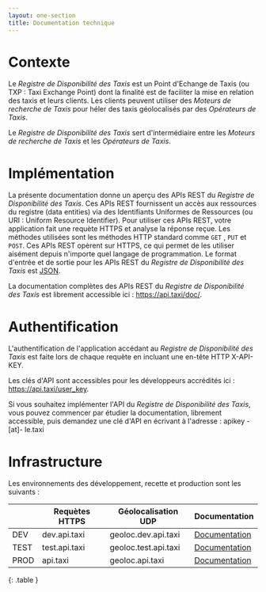 ```yaml
---
layout: one-section
title: Documentation technique
---
```


# Contexte

Le _Registre de Disponibilité des Taxis_ est un Point d'Echange de Taxis (ou TXP : Taxi Exchange Point) dont la finalité est de faciliter la mise en relation des taxis et leurs clients. Les clients peuvent utiliser des _Moteurs de recherche de Taxis_ pour héler des taxis géolocalisés par des _Opérateurs de Taxis_.

Le _Registre de Disponibilité des Taxis_ sert d'intermédiaire entre les _Moteurs de recherche de Taxis_ et les _Opérateurs de Taxis_.

# Implémentation

La présente documentation donne un aperçu des APIs REST du _Registre de Disponibilité des Taxis_. Ces APIs REST fournissent un accès aux ressources du registre (data entities) via des Identifiants Uniformes de Ressources (ou URI : Uniform Resource Identifier). Pour utiliser ces APIs REST, votre application fait une requète HTTPS et analyse la réponse reçue. Les méthodes utilisées sont les méthodes HTTP standard comme `GET` , `PUT` et `POST`. Ces APIs REST opèrent sur HTTPS, ce qui permet de les utiliser aisément depuis n'importe quel langage de programmation. Le format d'entrée et de sortie pour les APIs REST du _Registre de Disponibilité des Taxis_ est [JSON](http://www.json.org/).

La documentation complètes des APIs REST du _Registre de Disponibilité des Taxis_ est librement accessible ici : <https://api.taxi/doc/>.

# Authentification

L'authentification de l'application accédant au _Registre de Disponibilité des Taxis_ est faite lors de chaque requète en incluant une en-tête HTTP X-API-KEY.

Les clés d'API sont accessibles pour les développeurs accrédités ici : <https://api.taxi/user_key>.

Si vous souhaitez implémenter l'API du _Registre de Disponibilité des Taxis_, vous pouvez commencer par étudier la documentation, librement accessible, puis demandez une clé d'API en écrivant à l'adresse : apikey -[at]- le.taxi

# Infrastructure

Les environnements des développement, recette et production sont les suivants :

| | Requètes HTTPS | Géolocalisation UDP | Documentation |
|---|---|---|---|
| DEV | dev.api.taxi | geoloc.dev.api.taxi | [Documentation](https://dev.api.taxi/documentation) |
| TEST | test.api.taxi | geoloc.test.api.taxi | [Documentation](https://test.api.taxi/documentation) |
| PROD | api.taxi |	geoloc.api.taxi | [Documentation](https://api.taxi/documentation) |
{: .table }